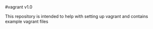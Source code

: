 #vagrant v1.0

This repository is intended to help with setting up vagrant and contains example vagrant files

